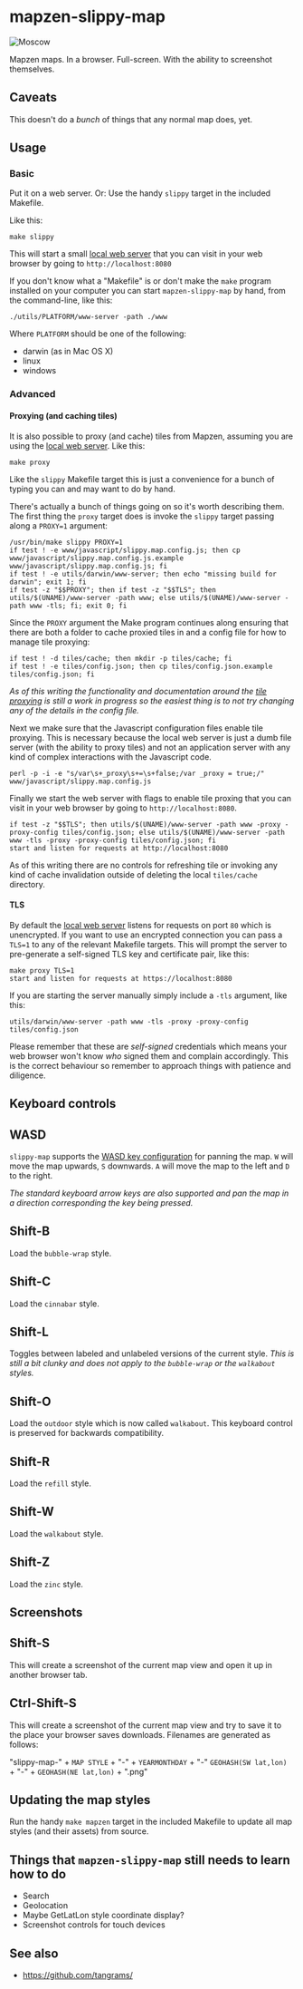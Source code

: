 # mapzen-slippy-map

![Moscow](images/slippy-map-refill-1459901070-ucftpmpg0vru-ucfv2b901vzu.png)

Mapzen maps. In a browser. Full-screen. With the ability to screenshot themselves.

## Caveats

This doesn't do a _bunch_ of things that any normal map does, yet.

## Usage

### Basic

Put it on a web server. Or: Use the handy `slippy` target in the included Makefile.

Like this:

```
make slippy
```

This will start a small [local web server](www-server) that you can visit in your web browser by going to `http://localhost:8080`

If you don't know what a "Makefile" is or don't make the `make` program installed on your computer you can start `mapzen-slippy-map` by hand, from the command-line, like this:

```
./utils/PLATFORM/www-server -path ./www
```

Where `PLATFORM` should be one of the following:

* darwin (as in Mac OS X)
* linux
* windows

### Advanced

#### Proxying (and caching tiles)

It is also possible to proxy (and cache) tiles from Mapzen, assuming you are using the [local web server](www-server). Like this:

```
make proxy
```

Like the `slippy` Makefile target this is just a convenience for a bunch of typing you can and may want to do by hand.

There's actually a bunch of things going on so it's worth describing them. The first thing the `proxy` target does is invoke the `slippy` target passing along a `PROXY=1` argument: 

```
/usr/bin/make slippy PROXY=1
if test ! -e www/javascript/slippy.map.config.js; then cp www/javascript/slippy.map.config.js.example www/javascript/slippy.map.config.js; fi
if test ! -e utils/darwin/www-server; then echo "missing build for darwin"; exit 1; fi
if test -z "$$PROXY"; then if test -z "$$TLS"; then utils/$(UNAME)/www-server -path www; else utils/$(UNAME)/www-server -path www -tls; fi; exit 0; fi
```

Since the `PROXY` argument the Make program continues along ensuring that there are both a folder to cache proxied tiles in and a config file for how to manage tile proxying:

```
if test ! -d tiles/cache; then mkdir -p tiles/cache; fi
if test ! -e tiles/config.json; then cp tiles/config.json.example tiles/config.json; fi
```

_As of this writing the functionality and documentation around the [tile proxying](https://github.com/thisisaaronland/go-slippy-tiles) is still a work in progress so the easiest thing is to not try changing any of the details in the config file._

Next we make sure that the Javascript configuration files enable tile proxying. This is necessary because the local web server is just a dumb file server (with the ability to proxy tiles) and not an application server with any kind of complex interactions with the Javascript code.

```
perl -p -i -e "s/var\s+_proxy\s+=\s+false;/var _proxy = true;/" www/javascript/slippy.map.config.js
```

Finally we start the web server with flags to enable tile proxing that you can visit in your web browser by going to `http://localhost:8080`.

```
if test -z "$$TLS"; then utils/$(UNAME)/www-server -path www -proxy -proxy-config tiles/config.json; else utils/$(UNAME)/www-server -path www -tls -proxy -proxy-config tiles/config.json; fi
start and listen for requests at http://localhost:8080
```

As of this writing there are no controls for refreshing tile or invoking any kind of cache invalidation outside of deleting the local `tiles/cache` directory.

#### TLS

By default the [local web server](www-server) listens for requests on port `80` which is unencrypted. If you want to use an encrypted connection you can pass a `TLS=1` to any of the relevant Makefile targets. This will prompt the server to pre-generate a self-signed TLS key and certificate pair, like this:

```
make proxy TLS=1
start and listen for requests at https://localhost:8080
```

If you are starting the server manually simply include a `-tls` argument, like this:

```
utils/darwin/www-server -path www -tls -proxy -proxy-config tiles/config.json
```

Please remember that these are _self-signed_ credentials which means your web browser won't know _who_ signed them and complain accordingly. This is the correct behaviour so remember to approach things with patience and diligence.

## Keyboard controls

## WASD

`slippy-map` supports the [WASD key configuration](https://en.wikipedia.org/wiki/Arrow_keys#WASD_keys) for panning the map. `W` will move the map upwards, `S` downwards. `A` will move the map to the left and `D` to the right.

_The standard keyboard arrow keys are also supported and pan the map in a direction corresponding the key being pressed._

## Shift-B

Load the `bubble-wrap` style.

## Shift-C

Load the `cinnabar` style.

## Shift-L

Toggles between labeled and unlabeled versions of the current style. _This is still a bit clunky and does not apply to the `bubble-wrap` or the `walkabout` styles._

## Shift-O

Load the `outdoor` style which is now called `walkabout`. This keyboard control is preserved for backwards compatibility.

## Shift-R

Load the `refill` style.

## Shift-W

Load the `walkabout` style.

## Shift-Z

Load the `zinc` style.

## Screenshots

## Shift-S

This will create a screenshot of the current map view and open it up in another browser tab.

## Ctrl-Shift-S

This will create a screenshot of the current map view and try to save it to the place your browser saves downloads. Filenames are generated as follows:

"slippy-map-" + `MAP STYLE` + "-" + `YEARMONTHDAY` + "-" `GEOHASH(SW lat,lon)` + "-" + `GEOHASH(NE lat,lon)` + ".png"

## Updating the map styles

Run the handy `make mapzen` target in the included Makefile to update all map styles (and their assets) from source.

## Things that `mapzen-slippy-map` still needs to learn how to do

* Search
* Geolocation
* Maybe GetLatLon style coordinate display? 
* Screenshot controls for touch devices

## See also

* https://github.com/tangrams/


